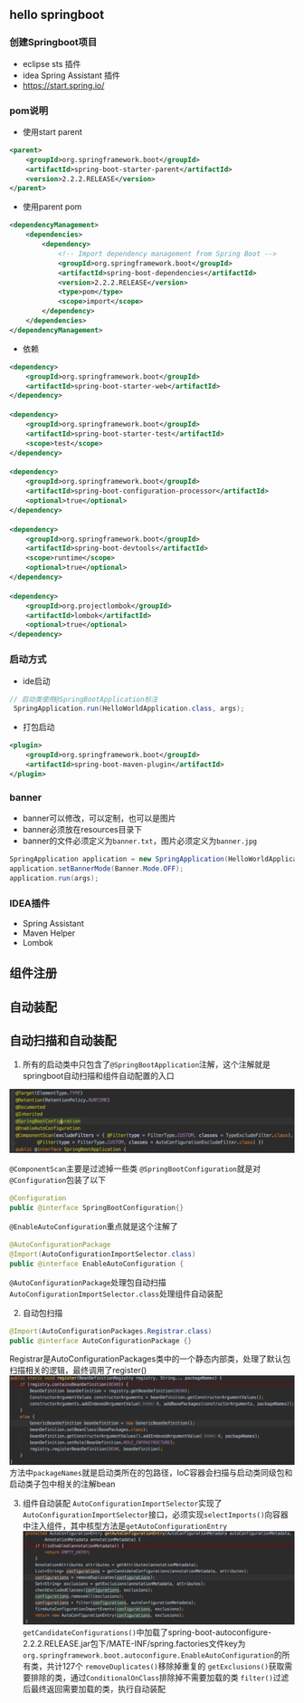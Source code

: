 ## hello springboot

### 创建Springboot项目
* eclipse sts 插件
* idea Spring Assistant 插件
* https://start.spring.io/

### pom说明
* 使用start parent
```xml
<parent>
    <groupId>org.springframework.boot</groupId>
    <artifactId>spring-boot-starter-parent</artifactId>
    <version>2.2.2.RELEASE</version>
</parent>
```
* 使用parent pom
```xml
<dependencyManagement>
    <dependencies>
        <dependency>
            <!-- Import dependency management from Spring Boot -->
            <groupId>org.springframework.boot</groupId>
            <artifactId>spring-boot-dependencies</artifactId>
            <version>2.2.2.RELEASE</version>
            <type>pom</type>
            <scope>import</scope>
        </dependency>
    </dependencies>
</dependencyManagement>
```
* 依赖
```xml
<dependency>
    <groupId>org.springframework.boot</groupId>
    <artifactId>spring-boot-starter-web</artifactId>
</dependency>

<dependency>
    <groupId>org.springframework.boot</groupId>
    <artifactId>spring-boot-starter-test</artifactId>
    <scope>test</scope>
</dependency>

<dependency>
    <groupId>org.springframework.boot</groupId>
    <artifactId>spring-boot-configuration-processor</artifactId>
    <optional>true</optional>
</dependency>

<dependency>
    <groupId>org.springframework.boot</groupId>
    <artifactId>spring-boot-devtools</artifactId>
    <scope>runtime</scope>
    <optional>true</optional>
</dependency>

<dependency>
    <groupId>org.projectlombok</groupId>
    <artifactId>lombok</artifactId>
    <optional>true</optional>
</dependency>
```

### 启动方式
* ide启动
```java
// 启动类使用@SpringBootApplication标注
 SpringApplication.run(HelloWorldApplication.class, args);
```
* 打包启动
```xml
<plugin>
    <groupId>org.springframework.boot</groupId>
    <artifactId>spring-boot-maven-plugin</artifactId>
</plugin>
```

### banner
* banner可以修改，可以定制，也可以是图片
* banner必须放在resources目录下
* banner的文件必须定义为`banner.txt`，图片必须定义为`banner.jpg`
```java
SpringApplication application = new SpringApplication(HelloWorldApplication.class);
application.setBannerMode(Banner.Mode.OFF);
application.run(args);
```

### IDEA插件
* Spring Assistant
* Maven Helper
* Lombok

## 组件注册

## 自动装配

## 自动扫描和自动装配
1. 所有的启动类中只包含了`@SpringBootApplication`注解，这个注解就是springboot自动扫描和组件自动配置的入口

![@SpringBootApplication](../img/springBootApplication.png)

`@ComponentScan`主要是过滤掉一些类
`@SpringBootConfiguration`就是对`@Configuration`包装了以下
```java
@Configuration
public @interface SpringBootConfiguration{}
```
`@EnableAutoConfiguration`重点就是这个注解了
```java
@AutoConfigurationPackage
@Import(AutoConfigurationImportSelector.class)
public @interface EnableAutoConfiguration {
```
`@AutoConfigurationPackage`处理包自动扫描
`AutoConfigurationImportSelector.class`处理组件自动装配

2. 自动包扫描
```java
@Import(AutoConfigurationPackages.Registrar.class)
public @interface AutoConfigurationPackage {}
```
Registrar是AutoConfigurationPackages类中的一个静态内部类，处理了默认包扫描相关的逻辑，最终调用了register()
![scan_package](../img/springboot_scan_package.png)
方法中`packageNames`就是启动类所在的包路径，IoC容器会扫描与启动类同级包和启动类子包中相关的注解bean

3. 组件自动装配
`AutoConfigurationImportSelector`实现了`AutoConfigurationImportSelector`接口，必须实现`selectImports()`向容器中注入组件，其中核型方法是`getAutoConfigurationEntry`
![getAutoConfigurationEntry](../img/springboot_getAutoConfigurationEntry.png)
`getCandidateConfigurations()`中加载了spring-boot-autoconfigure-2.2.2.RELEASE.jar包下/MATE-INF/spring.factories文件key为`org.springframework.boot.autoconfigure.EnableAutoConfiguration`的所有类，共计127个
`removeDuplicates()`移除掉重复的
`getExclusions()`获取需要排除的类，通过`ConditionalOnClass`排除掉不需要加载的类
`filter()`过滤后最终返回需要加载的类，执行自动装配

